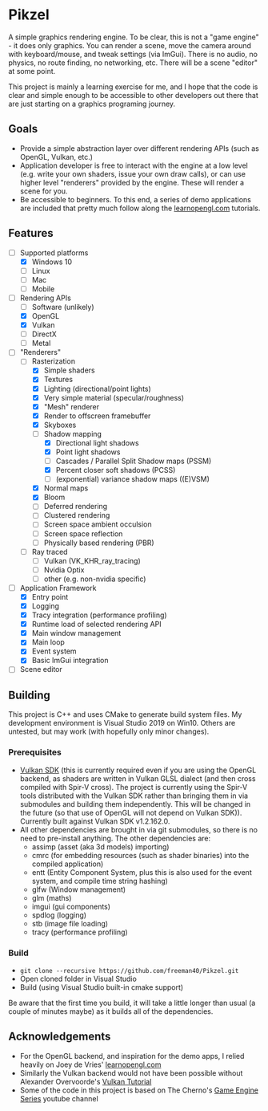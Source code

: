 # Pikzel

A simple graphics rendering engine.  To be clear, this is not a "game engine" - it does only graphics.  You can render a scene, move the camera around with keyboard/mouse, and tweak settings (via ImGui).  There is no audio, no physics, no route finding, no networking, etc. There will be a scene "editor" at some point.

This project is mainly a learning exercise for me, and I hope that the code is clear and simple enough to be accessible to other developers out there that are just starting on a graphics programing journey.

## Goals
- Provide a simple abstraction layer over different rendering APIs (such as OpenGL, Vulkan, etc.)
- Application developer is free to interact with the engine at a low level (e.g. write your own shaders, issue your own draw calls), or can use higher level "renderers" provided by the engine.  These will render a scene for you.
- Be accessible to beginners. To this end, a series of demo applications are included that pretty much follow along the [learnopengl.com](https://learnopengl.com) tutorials.

## Features
- [ ] Supported platforms
  - [x] Windows 10
  - [ ] Linux
  - [ ] Mac
  - [ ] Mobile

- [ ] Rendering APIs
  - [ ] Software (unlikely)
  - [x] OpenGL
  - [x] Vulkan
  - [ ] DirectX
  - [ ] Metal

- [ ] "Renderers"
  - [ ] Rasterization
    - [x] Simple shaders
    - [x] Textures
    - [x] Lighting (directional/point lights)
    - [x] Very simple material (specular/roughness)
    - [x] "Mesh" renderer
    - [x] Render to offscreen framebuffer
    - [x] Skyboxes
    - [ ] Shadow mapping
      - [x] Directional light shadows
      - [x] Point light shadows
      - [ ] Cascades / Parallel Split Shadow maps (PSSM)
      - [x] Percent closer soft shadows (PCSS)
      - [ ] (exponential) variance shadow maps ((E)VSM)
    - [x] Normal maps
    - [x] Bloom
    - [ ] Deferred rendering
    - [ ] Clustered rendering
    - [ ] Screen space ambient occulsion
    - [ ] Screen space reflection
    - [ ] Physically based rendering (PBR)

  - [ ] Ray traced
    - [ ] Vulkan (VK_KHR_ray_tracing)
    - [ ] Nvidia Optix
    - [ ] other (e.g. non-nvidia specific)

- [ ] Application Framework
  - [x] Entry point
  - [x] Logging
  - [x] Tracy integration (performance profiling)
  - [x] Runtime load of selected rendering API
  - [x] Main window management
  - [x] Main loop
  - [x] Event system
  - [x] Basic ImGui integration

- [ ] Scene editor

## Building
This project is C++ and uses CMake to generate build system files.  My development environment is Visual Studio 2019 on Win10.  Others are untested, but may work (with hopefully only minor changes).

### Prerequisites
- [Vulkan SDK](https://vulkan.lunarg.com/) (this is currently required even if you are using the OpenGL backend, as shaders are written in Vulkan GLSL dialect (and then cross compiled with Spir-V cross).  The project is currently using the Spir-V tools distributed with the Vulkan SDK rather than bringing them in via submodules and building them independently.  This will be changed in the future (so that use of OpenGL will not depend on Vulkan SDK)).  Currently built against Vulkan SDK v1.2.162.0.
- All other dependencies are brought in via git submodules, so there is no need to pre-install anything.  The other dependencies are:
  - assimp  (asset (aka 3d models) importing)
  - cmrc    (for embedding resources (such as shader binaries) into the compiled application)
  - entt    (Entity Component System, plus this is also used for the event system, and compile time string hashing)
  - glfw    (Window management)
  - glm     (maths)
  - imgui   (gui components)
  - spdlog  (logging)
  - stb     (image file loading)
  - tracy   (performance profiling)

### Build
- ```git clone --recursive https://github.com/freeman40/Pikzel.git```
- Open cloned folder in Visual Studio
- Build (using Visual Studio built-in cmake support)

Be aware that the first time you build, it will take a little longer than usual (a couple of minutes maybe) as it builds all of the dependencies.

## Acknowledgements
- For the OpenGL backend, and inspiration for the demo apps, I relied heavily on Joey de Vries' [learnopengl.com](https://learnopengl.com)
- Similarly the Vulkan backend would not have been possible without Alexander Overvoorde's [Vulkan Tutorial](https://vulkan-tutorial.com)
- Some of the code in this project is based on The Cherno's [Game Engine Series](https://thecherno.com/engine) youtube channel
